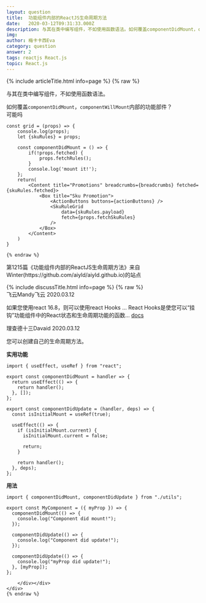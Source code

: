 ```yaml
---
layout: question
title:  功能组件内部的ReactJS生命周期方法
date:   2020-03-12T09:31:33.000Z
description: 与其在类中编写组件，不如使用函数语法。如何覆盖componentDidMount，componentWillMount内部的功能部件？可能吗co...
img: 
author: 梅卡卡西Eva
category: question
answer: 2
tags: reactjs React.js
topic: React.js
---
```

<div class="article-root">
  <div class="article">
    {% include articleTitle.html info=page %}
    {% raw %}
    <div class="article-content"><p><font style="vertical-align: inherit;"><font style="vertical-align: inherit;">与其在类中编写组件，不如使用函数语法。</font></font></p>

<p><font style="vertical-align: inherit;"><font style="vertical-align: inherit;">如何覆盖</font></font><code>componentDidMount</code><font style="vertical-align: inherit;"><font style="vertical-align: inherit;">，</font></font><code>componentWillMount</code><font style="vertical-align: inherit;"><font style="vertical-align: inherit;">内部的功能部件？</font></font><br><font style="vertical-align: inherit;"><font style="vertical-align: inherit;">
可能吗</font></font></p>

<pre><code>const grid = (props) =&gt; {<font></font>
    console.log(props);<font></font>
    let {skuRules} = props;<font></font>
<font></font>
    const componentDidMount = () =&gt; {<font></font>
        if(!props.fetched) {<font></font>
            props.fetchRules();<font></font>
        }<font></font>
        console.log('mount it!');<font></font>
    };<font></font>
    return(<font></font>
        &lt;Content title="Promotions" breadcrumbs={breadcrumbs} fetched={skuRules.fetched}&gt;<font></font>
            &lt;Box title="Sku Promotion"&gt;<font></font>
                &lt;ActionButtons buttons={actionButtons} /&gt;<font></font>
                &lt;SkuRuleGrid <font></font>
                    data={skuRules.payload}<font></font>
                    fetch={props.fetchSkuRules}<font></font>
                /&gt;<font></font>
            &lt;/Box&gt;      <font></font>
        &lt;/Content&gt;  <font></font>
    )<font></font>
}<font></font>
</code></pre></div>
    {% endraw %}
  </div>
  <p class="winter_mark">第1215篇《功能组件内部的ReactJS生命周期方法》来自Winter(https://github.com/aiyld/aiyld.github.io)的站点</p>
  <div class="discuss-wrapper">
    {% include discussTitle.html info=page %}
    {% raw %}
    <div class="discuss-list">
    <div class="discuss-item">
        <div class="discuss-parent">
          <div class="discuss-meta">
            <span class="discuss-user">飞云Mandy飞云</span>
            <span class="discuss-time">2020.03.12</span>
          </div>
          <div class="discuss-comment"><p><font style="vertical-align: inherit;"><font style="vertical-align: inherit;">如果您使用react 16.8，则可以使用react Hooks ... React Hooks是使您可以“挂钩”功能组件中的React状态和生命周期功能的函数...
 </font></font><a href="https://reactjs.org/docs/hooks-effect.html" rel="nofollow noreferrer"><font style="vertical-align: inherit;"><font style="vertical-align: inherit;">docs</font></font></a></p></div>
        </div></div><div class="discuss-item">
        <div class="discuss-parent">
          <div class="discuss-meta">
            <span class="discuss-user">理查德十三Davaid</span>
            <span class="discuss-time">2020.03.12</span>
          </div>
          <div class="discuss-comment"><p><font style="vertical-align: inherit;"><font style="vertical-align: inherit;">您可以创建自己的生命周期方法。</font></font></p>

<p><strong><font style="vertical-align: inherit;"><font style="vertical-align: inherit;">实用功能</font></font></strong></p>

<pre class="lang-js prettyprint-override"><code>import { useEffect, useRef } from "react";<font></font>
<font></font>
export const componentDidMount = handler =&gt; {<font></font>
  return useEffect(() =&gt; {<font></font>
    return handler();<font></font>
  }, []);<font></font>
};<font></font>
<font></font>
export const componentDidUpdate = (handler, deps) =&gt; {<font></font>
  const isInitialMount = useRef(true);<font></font>
<font></font>
  useEffect(() =&gt; {<font></font>
    if (isInitialMount.current) {<font></font>
      isInitialMount.current = false;<font></font>
<font></font>
      return;<font></font>
    }<font></font>
<font></font>
    return handler();<font></font>
  }, deps);<font></font>
};<font></font>
</code></pre>

<p><strong><font style="vertical-align: inherit;"><font style="vertical-align: inherit;">用法</font></font></strong></p>

<pre class="lang-js prettyprint-override"><code>import { componentDidMount, componentDidUpdate } from "./utils";<font></font>
<font></font>
export const MyComponent = ({ myProp }) =&gt; {<font></font>
  componentDidMount(() =&gt; {<font></font>
    console.log("Component did mount!");<font></font>
  });<font></font>
<font></font>
  componentDidUpdate(() =&gt; {<font></font>
    console.log("Component did update!");<font></font>
  });<font></font>
<font></font>
  componentDidUpdate(() =&gt; {<font></font>
    console.log("myProp did update!");<font></font>
  }, [myProp]);<font></font>
};  <font></font>
</code></pre></div>
        </div></div>
    </div>
    {% endraw %}
  </div>
<div>
